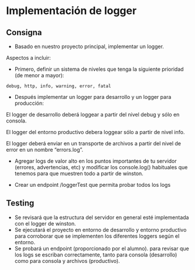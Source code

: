 # Implementación de logger

## Consigna

- Basado en nuestro proyecto principal, implementar un logger.

Aspectos a incluir:

- Primero, definir un sistema de niveles que tenga la siguiente prioridad (de menor a mayor):

`debug, http, info, warning, error, fatal`

- Después implementar un logger para desarrollo y un logger para producción: 

El logger de desarrollo deberá loggear a partir del nivel debug y sólo en consola.

El logger del entorno productivo debera loggear sólo a partir de nivel info.

El logger deberá enviar en un transporte de archivos a partir del nivel de error en un nombre “errors.log”.

- Agregar logs de valor alto en los puntos importantes de tu servidor (errores, advertencias, etc) y modificar los console.log() habituales que tenemos para que muestren todo a partir de winston.

- Crear un endpoint /loggerTest que permita probar todos los logs

## Testing

- Se revisará que la estructura del servidor en general esté implementada con el logger de winston.
- Se ejecutará el proyecto en entorno de desarrollo y entorno productivo para corroborar que se implementen los diferentes loggers según el entorno.
- Se probará un endpoint (proporcionado por el alumno). para revisar que los logs se escriban correctamente, tanto para consola (desarrollo) como para consola y archivos (productivo).
